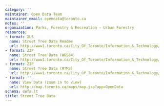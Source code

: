 ```yaml
---
category: ''
maintainer: Open Data Team
maintainer_email: opendata@toronto.ca
notes: ''
organization: Parks, Forestry & Recreation - Urban Forestry
resources:
- format: XLS
  name: Street Tree Data Readme
  url: http://www1.toronto.ca/City_Of_Toronto/Information_&_Technology/Open_Data/Data_Sets/Assets/Files/Street_Tree_Data_Readme.xls
- format: ZIP
  name: Street Tree Data (WGS84)
  url: http://www1.toronto.ca/City_Of_Toronto/Information_&_Technology/Open_Data/Data_Sets/Assets/Files/street_tree_data_wgs84.zip
- format: ZIP
  name: Street Tree Data (MTM3)
  url: http://www1.toronto.ca/City_Of_Toronto/Information_&_Technology/Open_Data/Data_Sets/Assets/Files/street_tree_data_mtm3.zip
- format: ''
  name: View Data (zoom in to view)
  url: http://map.toronto.ca/maps/map.jsp?app=OpenData
schema: default
title: Street Tree Data
---
```


